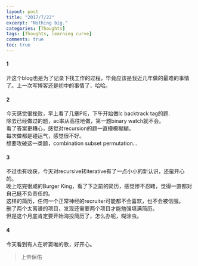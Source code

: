 ```yaml
---
layout: post
title: "2017/7/22"
excerpt: "Nothing big."
categories: [Thoughts]
tags: [Thoughts, learning curve]
comments: true
toc: true
---
```


#### 1
开这个blog也是为了记录下找工作的过程，毕竟应该是我近几年做的最难的事情了。上一次写博客还是初中的事情了，哈哈。

#### 2
今天感觉很挫败，早上看了几章PIE，下午开始做lc backtrack tag的题.  
除去已经做过的题，ac率从高往地做，第一题binary watch就不会。  
看了答案更糟心，感觉对recursion的题一直模模糊糊。  
每次做都是碰运气，感觉很不好。  
想要攻破这一类题，combination subset permutation...  

#### 3
不过也有收获，今天对recursive转iterative有了一点小小的新认识，还蛮开心的。  
晚上吃完很咸的Burger King，看了下之前的简历，感觉惨不忍睹，觉得一直都对自己挺不负责任的。  
这样的简历，任何一个正常神经的recruiter可能都不会喜欢，也不会被信服。  
删了两个太离谱的项目，发现还需要两个项目才能勉强填满简历。  
但是这个月底肯定要开始海投简历了，怎么办呢，糊涂虫。  

#### 4
今天看到有人在听窦唯的歌，好开心。

> 上帝保佑
